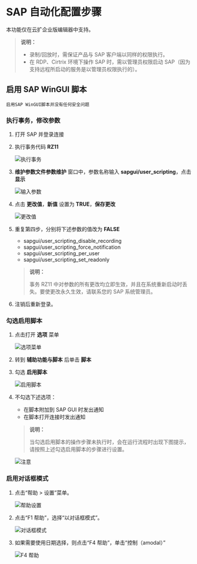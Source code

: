 # SAP 自动化配置步骤

本功能仅在云扩企业版编辑器中支持。

> **说明：**
>
>- 录制/回放时，需保证产品与 SAP 客户端以同样的权限执行。
>- 在 RDP、Cirtrix 环境下操作 SAP 时，需以管理员权限启动 SAP（因为支持远程所启动的服务是以管理员权限执行的）。

## 启用 SAP WinGUI 脚本

`启用SAP WinGUI脚本并没有任何安全问题`

### 执行事务，修改参数

1. 打开 SAP 并登录连接
2. 执行事务代码 **RZ11**

    ![执行事务](https://docimages.blob.core.chinacloudapi.cn/images/Activities/rz11.png)

3. **维护参数文件参数维护** 窗口中，参数名称输入 **sapgui/user_scripting**，点击 **显示**

    ![输入参数](https://docimages.blob.core.chinacloudapi.cn/images/Activities/sapgui.png)

4. 点击 **更改值**，**新值** 设置为 **TRUE**，**保存更改**

    ![更改值](https://docimages.blob.core.chinacloudapi.cn/images/Activities/change.png)

5. 重复第四步，分别将下述参数的值改为 **FALSE**
    - sapgui/user\_scripting\_disable\_recording
    - sapgui/user\_scripting\_force\_notification
    - sapgui/user\_scripting\_per\_user
    - sapgui/user\_scripting\_set\_readonly

    > **说明：**
    >
    > 事务 RZ11 中对参数的所有更改均立即生效，并且在系统重新启动时丢失。要使更改永久生效，请联系您的 SAP 系统管理员。

6. 注销后重新登录。

### 勾选启用脚本

1. 点击打开 **选项** 菜单

   ![选项菜单](https://docimages.blob.core.chinacloudapi.cn/images/Activities/itemmenu20210609.png)

2. 转到 **辅助功能与脚本** 后单击 **脚本**
3. 勾选 **启用脚本**

    ![启用脚本](https://docimages.blob.core.chinacloudapi.cn/images/Activities/script20210609.png)

4. 不勾选下述选项：
    - 在脚本附加到 SAP GUI 时发出通知
    - 在脚本打开连接时发出通知

    > **说明：**
    >
    > 当勾选启用脚本的操作步骤未执行时，会在运行流程时出现下图提示，请按照上述勾选启用脚本的步骤进行设置。

    ![注意](https://docimages.blob.core.chinacloudapi.cn/images/Amanda/SAPWarning.png)

### 启用对话框模式

1. 点击“帮助 > 设置”菜单。

    ![帮助设置](https://docimages.blob.core.chinacloudapi.cn/images/Activities/helpsetting20220402.png)

2. 点击“F1 帮助”，选择“以对话框模式”。

    ![对话框模式](https://docimages.blob.core.chinacloudapi.cn/images/Activities/F1dialog.png)

3. 如果需要使用日期选择，则点击“F4 帮助”，单击“控制（amodal）”

   ![F4 帮助](https://docimages.blob.core.chinacloudapi.cn/images/Activities/F4help.png)
